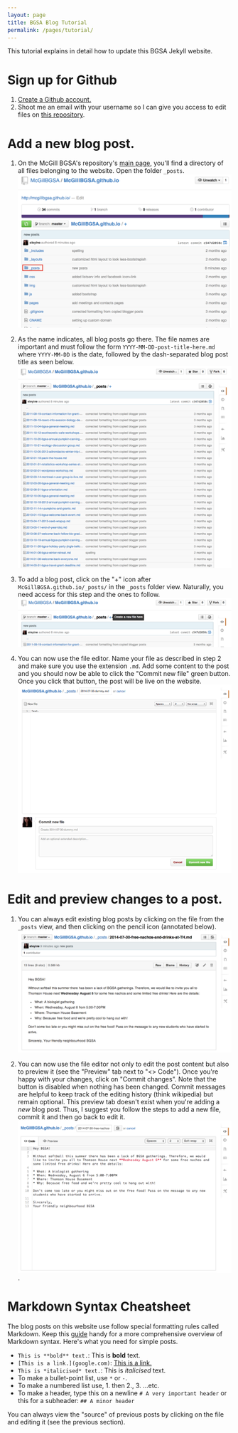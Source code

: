 ```yaml
---
layout: page
title: BGSA Blog Tutorial
permalink: /pages/tutorial/
---
```


This tutorial explains in detail how to update this BGSA Jekyll website.

# Sign up for Github

1. [Create a Github account.](https://github.com/join)
2. Shoot me an email with your username so I can give you access to edit files on [this repository](https://github.com/McGillBGSA/mcgillbgsa.github.io).

# Add a new blog post.

1. On the McGill BGSA's repository's [main page](https://github.com/McGillBGSA/mcgillbgsa.github.io), you'll find a directory of all files belonging to the website. Open the folder ``_posts``. ![Repository main page.](/img/tutorial/1.png)
2. As the name indicates, all blog posts go there. The file names are important and must follow the form ``YYYY-MM-DD-post-title-here.md`` where ``YYYY-MM-DD`` is the date, followed by the dash-separated blog post title as seen below.
![_posts directory.](/img/tutorial/2.png) 

3. To add a blog post, click on the "+" icon after ``McGillBGSA.github.io/_posts/`` in the ``_posts`` folder view. Naturally, you need access for this step and the ones to follow.
![Adding a file to _posts.](/img/tutorial/3.png) 

4. You can now use the file editor. Name your file as described in step 2 and make sure you use the extension ``.md``. Add some content to the post and you should now be able to click the "Commit new file" green button. Once you click that button, the post will be live on the website.
![Editing a new file](/img/tutorial/5.png) 

# Edit and preview changes to a post.

1. You can always edit existing blog posts by clicking on the file from the ``_posts`` view, and then clicking on the pencil icon (annotated below).
![Pencil icon](/img/tutorial/6.png) 

2. You can now use the file editor not only to edit the post content but also to preview it (see the "Preview" tab next to "<> Code"). Once you're happy with your changes, click on "Commit changes". Note that the button is disabled when nothing has been changed. Commit messages are helpful to keep track of the editing history (think wikipedia) but remain optional.
This preview tab doesn't exist when you're adding a *new* blog post. Thus, I suggest you follow the steps to add a new file, commit it and then go back to edit it.
![Editing an existing file](/img/tutorial/7.png).

# Markdown Syntax Cheatsheet

The blog posts on this website use follow special formatting rules called Markdown. Keep this [guide](https://github.com/adam-p/markdown-here/wiki/Markdown-Cheatsheet) handy for a more comprehensive overview of Markdown syntax. Here's what you need for simple posts.

* ``This is **bold** text.``: This is **bold** text.
* ``[This is a link.](google.com)``: [This is a link.](google.com)
* ``This is *italicised* text.``: This is *italicised* text.
* To make a bullet-point list, use ``*`` or ``-``. 
* To make a numbered list use, 1. then 2., 3. ...etc.
* To make a header, type this on a newline ``# A very important header`` or this for a subheader: ``## A minor header``

You can always view the "source" of previous posts by clicking on the file and editing it (see the previous section).


